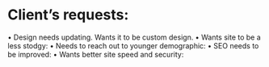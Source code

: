 # Client’s requests:
• Design needs updating. Wants it to be custom design.
• Wants site to be a less stodgy: 
• Needs to reach out to younger demographic: 
• SEO needs to be improved: 
• Wants better site speed and security: 
